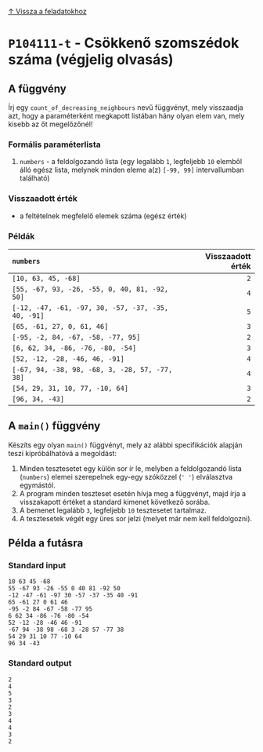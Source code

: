 
[↑ Vissza a feladatokhoz](./README.md)

# `P104111-t` - Csökkenő szomszédok száma (végjelig olvasás)

## A függvény

Írj egy `count_of_decreasing_neighbours` nevű függvényt, mely visszaadja azt, hogy a paraméterként megkapott listában hány olyan elem van, mely kisebb az őt megelőzőnél!

### Formális paraméterlista

1. `numbers` - a feldolgozandó lista (egy legalább `1`, legfeljebb `10` elemből álló egész lista, melynek minden eleme a(z) `[-99, 99]` intervallumban található)

### Visszaadott érték

* a feltételnek megfelelő elemek száma (egész érték)

### Példák

| `numbers` | Visszaadott érték | 
| :--- | --: | 
| `[10, 63, 45, -68]` | `2` | 
| `[55, -67, 93, -26, -55, 0, 40, 81, -92, 50]` | `4` | 
| `[-12, -47, -61, -97, 30, -57, -37, -35, 40, -91]` | `5` | 
| `[65, -61, 27, 0, 61, 46]` | `3` | 
| `[-95, -2, 84, -67, -58, -77, 95]` | `2` | 
| `[6, 62, 34, -86, -76, -80, -54]` | `3` | 
| `[52, -12, -28, -46, 46, -91]` | `4` | 
| `[-67, 94, -38, 98, -68, 3, -28, 57, -77, 38]` | `4` | 
| `[54, 29, 31, 10, 77, -10, 64]` | `3` | 
| `[96, 34, -43]` | `2` | 

## A `main()` függvény

Készíts egy olyan `main()` függvényt, mely az alábbi specifikációk alapján teszi kipróbálhatóvá a megoldást:

1. Minden tesztesetet egy külön sor ír le, melyben a feldolgozandó lista (`numbers`) elemei szerepelnek egy-egy szóközzel (`' '`) elválasztva egymástól.
1. A program minden teszteset esetén hívja meg a függvényt, majd írja a visszakapott értéket a standard kimenet következő sorába.
1. A bemenet legalább `3`, legfeljebb `10` tesztesetet tartalmaz.
1. A tesztesetek végét egy üres sor jelzi (melyet már nem kell feldolgozni).

## Példa a futásra

### Standard input

```
10 63 45 -68
55 -67 93 -26 -55 0 40 81 -92 50
-12 -47 -61 -97 30 -57 -37 -35 40 -91
65 -61 27 0 61 46
-95 -2 84 -67 -58 -77 95
6 62 34 -86 -76 -80 -54
52 -12 -28 -46 46 -91
-67 94 -38 98 -68 3 -28 57 -77 38
54 29 31 10 77 -10 64
96 34 -43

```

### Standard output

```
2
4
5
3
2
3
4
4
3
2
```